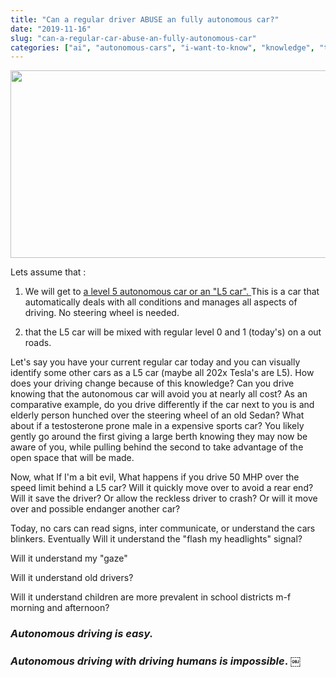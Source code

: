 ```yaml
---
title: "Can a regular driver ABUSE an fully autonomous car?"
date: "2019-11-16"
slug: "can-a-regular-car-abuse-an-fully-autonomous-car"
categories: ["ai", "autonomous-cars", "i-want-to-know", "knowledge", "technology"]
---
```


<img class="size-full wp-image-1025" src="https://ybotman.com/wp-content/uploads/img_0990.jpg" width="700" height="300" />

Lets assume that :

1) We will get to <a href="https://ybotman.com/6-levels-of-car-automation/">a level 5 autonomous car or an "L5 car". </a>This is a car that automatically deals with all conditions and manages all aspects of driving. No steering wheel is needed.

2) that the L5 car will be mixed with regular level 0 and 1 (today's) on a out roads.

Let's say you have your current regular car today and you can visually identify some other cars as a L5 car (maybe all 202x Tesla's are L5). How does your driving change because of this knowledge? Can you drive knowing that the autonomous car will avoid you at nearly all cost? As an comparative example, do you drive differently if the car next to you is and elderly person hunched over the steering wheel of an old Sedan? What about if a testosterone prone male in a expensive sports car? You likely gently go around the first giving a large berth knowing they may now be aware of you, while pulling behind the second to take advantage of the open space that will be made.

Now, what If I'm a bit evil, What happens if you drive 50 MHP over the speed limit behind a L5 car? Will it quickly move over to avoid a rear end? Will it save the driver? Or allow the reckless driver to crash? Or will it move over and possible endanger another car?

Today, no cars can read signs, inter communicate, or understand the cars blinkers. Eventually Will it understand the "flash my headlights" signal?

Will it understand my "gaze"

Will it understand old drivers?

Will it understand children are more prevalent in school districts m-f morning and afternoon?
<h3><em>Autonomous driving is easy. </em></h3>
<h3><em>Autonomous driving with driving humans is impossible</em>. <strong>￼</strong></h3>
